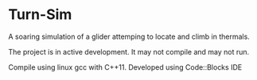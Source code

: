 # Turn-Sim
A soaring simulation of a glider attemping to locate and climb in thermals.

The project is in active development. It may not compile and may not run.

Compile using linux gcc with C++11. Developed using Code::Blocks IDE

